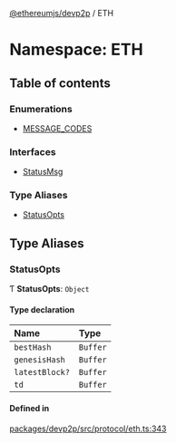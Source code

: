 [@ethereumjs/devp2p](../README.md) / ETH

# Namespace: ETH

## Table of contents

### Enumerations

- [MESSAGE\_CODES](../enums/ETH.MESSAGE_CODES.md)

### Interfaces

- [StatusMsg](../interfaces/ETH.StatusMsg.md)

### Type Aliases

- [StatusOpts](ETH.md#statusopts)

## Type Aliases

### StatusOpts

Ƭ **StatusOpts**: `Object`

#### Type declaration

| Name | Type |
| :------ | :------ |
| `bestHash` | `Buffer` |
| `genesisHash` | `Buffer` |
| `latestBlock?` | `Buffer` |
| `td` | `Buffer` |

#### Defined in

[packages/devp2p/src/protocol/eth.ts:343](https://github.com/ethereumjs/ethereumjs-monorepo/blob/master/packages/devp2p/src/protocol/eth.ts#L343)
